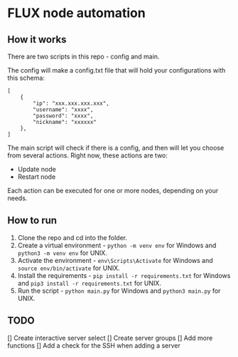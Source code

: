 # FLUX node automation

## How it works
There are two scripts in this repo - config and main.

The config will make a config.txt file that will hold your configurations with this schema:
```
[
    {
        "ip": "xxx.xxx.xxx.xxx",
        "username": "xxxx",
        "password": "xxxx",
        "nickname": "xxxxxx"
    },
]
```

The main script will check if there is a config, and then will let you choose from several actions. Right now, these actions are two:

* Update node
* Restart node

Each action can be executed for one or more nodes, depending on your needs.

## How to run
1. Clone the repo and cd into the folder.
2. Create a virtual environment - `python -m venv env` for Windows and `python3 -m venv env` for UNIX.
3. Activate the environment - `env\Scripts\Activate` for Windows and `source env/bin/activate` for UNIX.
4. Install the requirements - `pip install -r requirements.txt` for Windows and `pip3 install -r requirements.txt` for UNIX.
5. Run the script - `python main.py` for Windows and `python3 main.py` for UNIX.

## TODO
[] Create interactive server select
[] Create server groups
[] Add more functions
[] Add a check for the SSH when adding a server

